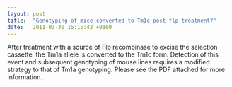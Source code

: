 ```yaml
---
layout: post
title:  "Genotyping of mice converted to Tm1c post flp treatment?"
date:   2011-03-30 15:15:42 +0100
---
```


After treatment with a source of Flp recombinase to excise the selection cassette,  the Tm1a allele is converted to the Tm1c form. Detection of this event and subsequent genotyping  of mouse lines requires a modified strategy to that of Tm1a genotyping.
Please see the PDF attached for more information.